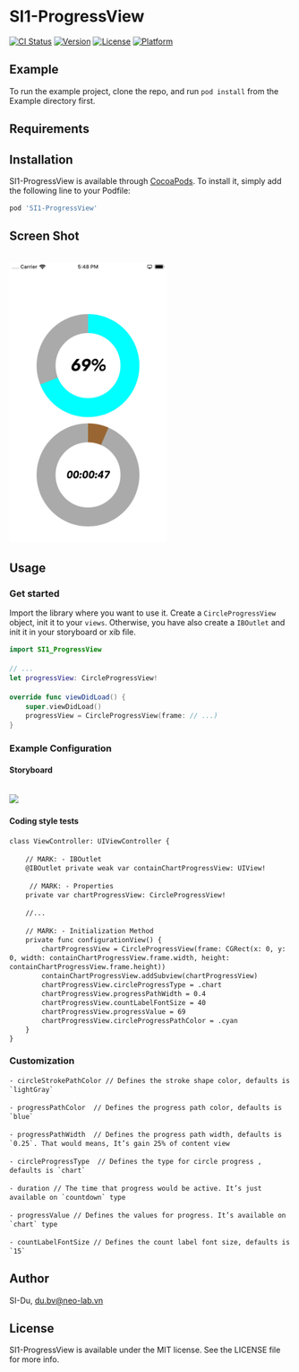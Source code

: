 # SI1-ProgressView

[![CI Status](https://img.shields.io/travis/SI-Du/SI1-ProgressView.svg?style=flat)](https://travis-ci.org/SI-Du/SI1-ProgressView)
[![Version](https://img.shields.io/cocoapods/v/SI1-ProgressView.svg?style=flat)](https://cocoapods.org/pods/SI1-ProgressView)
[![License](https://img.shields.io/cocoapods/l/SI1-ProgressView.svg?style=flat)](https://cocoapods.org/pods/SI1-ProgressView)
[![Platform](https://img.shields.io/cocoapods/p/SI1-ProgressView.svg?style=flat)](https://cocoapods.org/pods/SI1-ProgressView)

## Example

To run the example project, clone the repo, and run `pod install` from the Example directory first.

## Requirements

## Installation

SI1-ProgressView is available through [CocoaPods](https://cocoapods.org). To install
it, simply add the following line to your Podfile:

```ruby
pod 'SI1-ProgressView'
```
## Screen Shot
<br>
<img height="500" src="https://github.com/SI-Du/SI1-ProgressView/blob/master/Screen%20Shot.png" />
<br>

## Usage

### Get started
Import the library where you want to use it. Create a `CircleProgressView` object, init it to your `views`. Otherwise, you have also create a `IBOutlet` and init it in your storyboard or xib file. 

```swift
import SI1_ProgressView

// ...
let progressView: CircleProgressView!

override func viewDidLoad() {
    super.viewDidLoad()
    progressView = CircleProgressView(frame: // ...)
}
```

### Example Configuration

#### Storyboard
<br>
<img height="200" src="https://github.com/SI-Du/SI1-RatingView/blob/master/Storyboard.png" />
<br>

#### Coding style tests
```
class ViewController: UIViewController {
    
    // MARK: - IBOutlet
    @IBOutlet private weak var containChartProgressView: UIView!
    
     // MARK: - Properties
    private var chartProgressView: CircleProgressView!
    
    //...
    
    // MARK: - Initialization Method
    private func configurationView() {
        chartProgressView = CircleProgressView(frame: CGRect(x: 0, y: 0, width: containChartProgressView.frame.width, height: containChartProgressView.frame.height))
        containChartProgressView.addSubview(chartProgressView)
        chartProgressView.circleProgressType = .chart
        chartProgressView.progressPathWidth = 0.4
        chartProgressView.countLabelFontSize = 40
        chartProgressView.progressValue = 69
        chartProgressView.circleProgressPathColor = .cyan
    }
}
```

### Customization

```
- circleStrokePathColor // Defines the stroke shape color, defaults is `lightGray`

- progressPathColor  // Defines the progress path color, defaults is `blue`
 
- progressPathWidth  // Defines the progress path width, defaults is `0.25`. That would means, It’s gain 25% of content view

- circleProgressType  // Defines the type for circle progress , defaults is `chart`

- duration // The time that progress would be active. It’s just available on `countdown` type

- progressValue // Defines the values for progress. It’s available on `chart` type

- countLabelFontSize // Defines the count label font size, defaults is `15`

```

## Author

SI-Du, du.bv@neo-lab.vn

## License

SI1-ProgressView is available under the MIT license. See the LICENSE file for more info.
